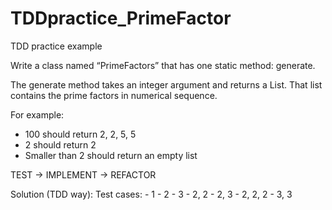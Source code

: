 # TDDpractice_PrimeFactor
TDD practice example

Write a class named “PrimeFactors” that has one static method: generate.

The generate method takes an integer argument and returns a List. That list contains the prime factors in numerical sequence.

For example:
- 100 should return 2, 2, 5, 5
- 2 should return 2
- Smaller than 2 should return an empty list

TEST -> IMPLEMENT -> REFACTOR

Solution (TDD way):
	Test cases:
		- 1
		- 2
		- 3
		- 2, 2
		- 2, 3
		- 2, 2, 2
		- 3, 3
